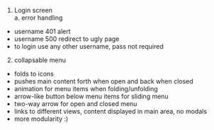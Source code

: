 1. Login screen  
a. error handling  
- username 401 alert  
- username 500 redirect to ugly page  
- to login use any other username, pass not required  
2. collapsable menu  
- folds to icons  
- pushes main content forth when open and back when closed  
- animation for menu items when folding/unfolding  
- arrow-like button below menu items for sliding menu  
- two-way arrow for open and closed menu  
- links to different views, content displayed in main area, no modals  
- more modularity :)  
